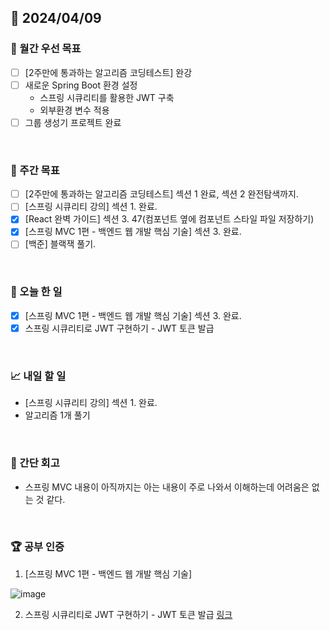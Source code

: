 ## 📅 2024/04/09

### 🚀 월간 우선 목표

- [ ] [2주만에 통과하는 알고리즘 코딩테스트] 완강
- [ ] 새로운 Spring Boot 환경 설정
  - 스프링 시큐리티를 활용한 JWT 구축
  - 외부환경 변수 적용
- [ ] 그룹 생성기 프로젝트 완료

<br />

### 👏 주간 목표

- [ ] [2주만에 통과하는 알고리즘 코딩테스트] 섹션 1 완료, 섹션 2 완전탐색까지.
- [ ] [스프링 시큐리티 강의] 섹션 1. 완료.
- [x] [React 완벽 가이드] 섹션 3. 47(컴포넌트 옆에 컴포넌트 스타일 파일 저장하기)
- [x] [스프링 MVC 1편 - 백엔드 웹 개발 핵심 기술] 섹션 3. 완료.
- [ ] [백준] 블랙잭 풀기.

<br />

### 💯 오늘 한 일

- [x] [스프링 MVC 1편 - 백엔드 웹 개발 핵심 기술] 섹션 3. 완료.
- [x] 스프링 시큐리티로 JWT 구현하기 - JWT 토큰 발급

<br />

### 📈 내일 할 일

- [스프링 시큐리티 강의] 섹션 1. 완료.
- 알고리즘 1개 풀기

<br />

### 🤔 간단 회고

- 스프링 MVC 내용이 아직까지는 아는 내용이 주로 나와서 이해하는데 어려움은 없는 것 같다.

<br />

### 🏆 공부 인증

1. [스프링 MVC 1편 - 백엔드 웹 개발 핵심 기술]

![image](https://github.com/suld2495/TIL/assets/42727909/7160c355-8e05-4521-bcad-d2047c89dc8c)

2. 스프링 시큐리티로 JWT 구현하기 - JWT 토큰 발급
   [링크](../../../Spring/시큐리티/스프링%20시큐리티로%20JWT%20구현하기.md)
